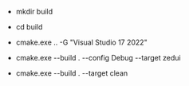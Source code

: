 
* mkdir build

* cd build

* cmake.exe .. -G "Visual Studio 17 2022"

* cmake.exe --build . --config Debug --target zedui

* cmake.exe --build . --target clean